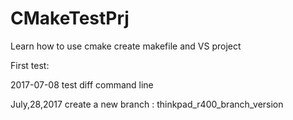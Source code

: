 # CMakeTestPrj
Learn how to use cmake create makefile and VS project

First test:

2017-07-08 test diff command line

July,28,2017 create a new branch : thinkpad_r400_branch_version



